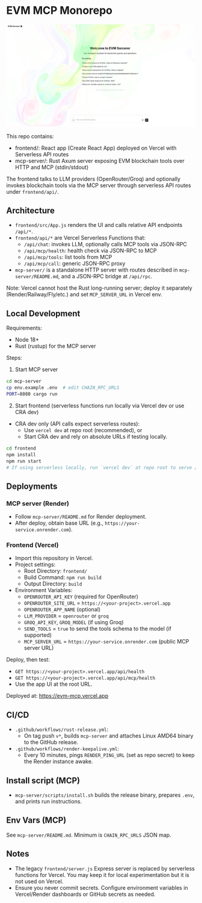 # EVM MCP Monorepo

![Website Screenshot](frontend/img/Screenshot%20From%202025-08-31%2005-11-23.png)

This repo contains:

- frontend/: React app (Create React App) deployed on Vercel with Serverless API routes
- mcp-server/: Rust Axum server exposing EVM blockchain tools over HTTP and MCP (stdin/stdout)

The frontend talks to LLM providers (OpenRouter/Groq) and optionally invokes blockchain tools via the MCP server through serverless API routes under `frontend/api/`.

## Architecture

- `frontend/src/App.js` renders the UI and calls relative API endpoints `/api/*`.
- `frontend/api/*` are Vercel Serverless Functions that:
  - `/api/chat`: invokes LLM, optionally calls MCP tools via JSON-RPC
  - `/api/mcp/health`: health check via JSON-RPC to MCP
  - `/api/mcp/tools`: list tools from MCP
  - `/api/mcp/call`: generic JSON-RPC proxy
- `mcp-server/` is a standalone HTTP server with routes described in `mcp-server/README.md`, and a JSON-RPC bridge at `/api/rpc`.

Note: Vercel cannot host the Rust long-running server; deploy it separately (Render/Railway/Fly/etc.) and set `MCP_SERVER_URL` in Vercel env.

## Local Development

Requirements:
- Node 18+
- Rust (rustup) for the MCP server

Steps:

1) Start MCP server
```bash
cd mcp-server
cp env.example .env  # edit CHAIN_RPC_URLS
PORT=8080 cargo run
```

2) Start frontend (serverless functions run locally via Vercel dev or use CRA dev)
- CRA dev only (API calls expect serverless routes):
  - Use `vercel dev` at repo root (recommended), or
  - Start CRA dev and rely on absolute URLs if testing locally.

```bash
cd frontend
npm install
npm run start
# If using serverless locally, run `vercel dev` at repo root to serve /api/*
```

## Deployments

### MCP server (Render)

- Follow `mcp-server/README.md` for Render deployment.
- After deploy, obtain base URL (e.g., `https://your-service.onrender.com`).

### Frontend (Vercel)

- Import this repository in Vercel.
- Project settings:
  - Root Directory: `frontend/`
  - Build Command: `npm run build`
  - Output Directory: `build`
- Environment Variables:
  - `OPENROUTER_API_KEY` (required for OpenRouter)
  - `OPENROUTER_SITE_URL` = `https://<your-project>.vercel.app`
  - `OPENROUTER_APP_NAME` (optional)
  - `LLM_PROVIDER` = `openrouter` or `groq`
  - `GROQ_API_KEY`, `GROQ_MODEL` (if using Groq)
  - `SEND_TOOLS` = `true` to send the tools schema to the model (if supported)
  - `MCP_SERVER_URL` = `https://your-service.onrender.com` (public MCP server URL)

Deploy, then test:
- `GET https://<your-project>.vercel.app/api/health`
- `GET https://<your-project>.vercel.app/api/mcp/health`
- Use the app UI at the root URL.

Deployed at: https://evm-mcp.vercel.app

## CI/CD

- `.github/workflows/rust-release.yml`:
  - On tag push `v*`, builds `mcp-server` and attaches Linux AMD64 binary to the GitHub release.
- `.github/workflows/render-keepalive.yml`:
  - Every 10 minutes, pings `RENDER_PING_URL` (set as repo secret) to keep the Render instance awake.

## Install script (MCP)

- `mcp-server/scripts/install.sh` builds the release binary, prepares `.env`, and prints run instructions.

## Env Vars (MCP)

See `mcp-server/README.md`. Minimum is `CHAIN_RPC_URLS` JSON map.

## Notes

- The legacy `frontend/server.js` Express server is replaced by serverless functions for Vercel. You may keep it for local experimentation but it is not used on Vercel.
- Ensure you never commit secrets. Configure environment variables in Vercel/Render dashboards or GitHub secrets as needed.
